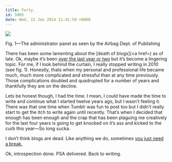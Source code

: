 ```yaml
---
title: Forty.
id: 5965
date: Wed, 22 Jan 2014 11:41:59 +0000
---
```


![](http://airbaginternational.com/images/dusty.gif)

Fig. 1—The administrator panel as seen by the Airbag Dept. of Publishing

There has been some lamenting about the [death of blogs](<a href=) as of late. Ok, maybe it’s been [over the last year or two](http://blog.jonudell.net/2012/08/10/where-have-all-the-bloggers-gone/) but it’s become a lingering topic. For me, if I look behind the curtain, I really stopped writing in 2010 (see fig. 1). Honestly, thats when my personal and professional life became much, much more complicated and stressful than at any time previously. Those complications doubled and quadrupled for a number of years and thankfully they are on the decline.  

Lets be honest though, I had the time. I mean, I could have made the time to write and continue what I started twelve years ago, but I wasn’t feeling it. There was that one time when Tumblr was fun to post too but I didn’t really start to get the itch to write again until recently. That’s when I decided that enough has been enough and the crap that has been plaguing me creatively for the last four years is going to get knocked on it’s ass and kicked to the curb this year—So long sucka.  

I don’t think blogs are dead. Like anything we do, sometimes [you just need a break.](http://philcoffman.com/thoughts/home-again/)  

Ok, introspection done. <span class="caps">PSA</span> delivered. Back to writing.





